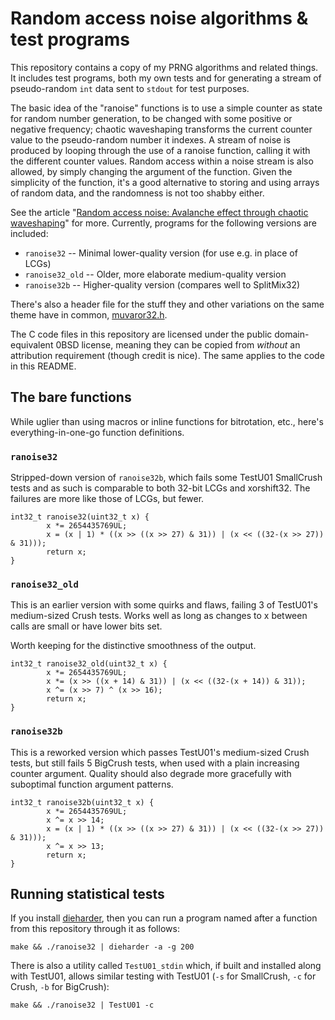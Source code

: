 Random access noise algorithms & test programs
==============================================

This repository contains a copy of my PRNG algorithms and related things. It includes test programs, both my own tests and for generating a stream of pseudo-random `int` data sent to `stdout` for test purposes.

The basic idea of the "ranoise" functions is to use a simple counter as state for random number generation, to be changed with some positive or negative frequency; chaotic waveshaping transforms the current counter value to the pseudo-random number it indexes. A stream of noise is produced by looping through the use of a ranoise function, calling it with the different counter values. Random access within a noise stream is also allowed, by simply changing the argument of the function. Given the simplicity of the function, it's a good alternative to storing and using arrays of random data, and the randomness is not too shabby either.

See the article "[Random access noise: Avalanche effect through chaotic waveshaping](https://joelkp.frama.io/blog/ran-chaos-waveshape.html)" for more. Currently, programs for the following versions are included:
 * `ranoise32` -- Minimal lower-quality version (for use e.g. in place of LCGs)
 * `ranoise32_old` -- Older, more elaborate medium-quality version
 * `ranoise32b` -- Higher-quality version (compares well to SplitMix32)

There's also a header file for the stuff they and other variations on the same theme have in common, [muvaror32.h](include/muvaror32.h).

The C code files in this repository are licensed under the public domain-equivalent 0BSD license, meaning they can be copied from _without_ an attribution requirement (though credit is nice). The same applies to the code in this README.

The bare functions
------------------

While uglier than using macros or inline functions for bitrotation, etc., here's everything-in-one-go function definitions.

### `ranoise32`
Stripped-down version of `ranoise32b`, which fails some TestU01 SmallCrush tests and as such is comparable to both 32-bit LCGs and xorshift32. The failures are more like those of LCGs, but fewer.
```
int32_t ranoise32(uint32_t x) {
        x *= 2654435769UL;
        x = (x | 1) * ((x >> ((x >> 27) & 31)) | (x << ((32-(x >> 27)) & 31)));
        return x;
}
```

### `ranoise32_old`
This is an earlier version with some quirks and flaws, failing 3 of TestU01's medium-sized Crush tests. Works well as long as changes to x between calls are small or have lower bits set.

Worth keeping for the distinctive smoothness of the output.
```
int32_t ranoise32_old(uint32_t x) {
        x *= 2654435769UL;
        x *= (x >> ((x + 14) & 31)) | (x << ((32-(x + 14)) & 31));
        x ^= (x >> 7) ^ (x >> 16);
        return x;
}
```

### `ranoise32b`
This is a reworked version which passes TestU01's medium-sized Crush tests, but still fails 5 BigCrush tests, when used with a plain increasing counter argument. Quality should also degrade more gracefully with suboptimal function argument patterns.
```
int32_t ranoise32b(uint32_t x) {
        x *= 2654435769UL;
        x ^= x >> 14;
        x = (x | 1) * ((x >> ((x >> 27) & 31)) | (x << ((32-(x >> 27)) & 31)));
        x ^= x >> 13;
        return x;
}
```

Running statistical tests
-----------------------

If you install [dieharder](https://webhome.phy.duke.edu/~rgb/General/dieharder.php), then you can run a program named after a function from this repository through it as follows:

```
make && ./ranoise32 | dieharder -a -g 200

```

There is also a utility called `TestU01_stdin` which, if built and installed along with TestU01, allows similar testing with TestU01 (`-s` for SmallCrush, `-c` for Crush, `-b` for BigCrush):

```
make && ./ranoise32 | TestU01 -c

```
